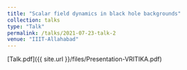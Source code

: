 ```yaml
---
title: "Scalar field dynamics in black hole backgrounds"
collection: talks
type: "Talk"
permalink: /talks/2021-07-23-talk-2
venue: "IIIT-Allahabad"
---
```

[Talk.pdf]({{ site.url }}/files/Presentation-VRITIKA.pdf)

